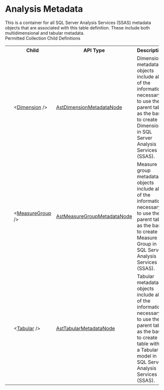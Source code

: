 # Analysis Metadata

<div class="LanguageSummary"><div class ="SummaryItem">This is a container for all SQL Server Analysis Services (SSAS) metadata objects that are associated with this table definition.  These include both multidimensional and tabular metadata.</div></div><div class="SchemaBindingGroup"><div class="SchemaBindingGroupHeader">Permitted Collection Child Definitions</div><table id="SchemaBindingList" class="SchemaBindingList"><tbody><tr><th class="SchemaBindingIconColumnHeader">&nbsp;</th><th class="SchemaBindingNameColumnHeader">Child</th><th class="SchemaBindingTypeColumnHeader">API Type</th><th class="SchemaBindingSummaryColumnHeader">Description</th></tr><tr class="cd0"><td class="SchemaBindingIcon"><div class="NotRequired" /></td><td class="SchemaBindingName"><span class="punc">&lt;</span><a href=../api-reference/Varigence.Languages.Biml.Dimension.AstDimensionMetadataNode.html">Dimension</a><span class="punc"> /&gt;</span></td><td class="SchemaBindingType"><a href="Varigence.Languages.Biml.Dimension.AstDimensionMetadataNode.html">AstDimensionMetadataNode</a></td><td class="SchemaBindingSummary">Dimension metadata objects include all of the information necessary to use the parent table as the basis to create a Dimension in SQL Server Analysis Services (SSAS).</td></tr><tr class="cd1"><td class="SchemaBindingIcon"><div class="NotRequired" /></td><td class="SchemaBindingName"><span class="punc">&lt;</span><a href=../api-reference/Varigence.Languages.Biml.Fact.AstMeasureGroupMetadataNode.html">MeasureGroup</a><span class="punc"> /&gt;</span></td><td class="SchemaBindingType"><a href="Varigence.Languages.Biml.Fact.AstMeasureGroupMetadataNode.html">AstMeasureGroupMetadataNode</a></td><td class="SchemaBindingSummary">Measure group metadata objects include all of the information necessary to use the parent table as the basis to create a Measure Group in SQL Server Analysis Services (SSAS).</td></tr><tr class="cd0"><td class="SchemaBindingIcon"><div class="NotRequired" /></td><td class="SchemaBindingName"><span class="punc">&lt;</span><a href=../api-reference/Varigence.Languages.Biml.Tabular.AstTabularMetadataNode.html">Tabular</a><span class="punc"> /&gt;</span></td><td class="SchemaBindingType"><a href="Varigence.Languages.Biml.Tabular.AstTabularMetadataNode.html">AstTabularMetadataNode</a></td><td class="SchemaBindingSummary">Tabular metadata objects include all of the information necessary to use the parent table as the basis to create a table within a Tabular model in SQL Server Analysis Services (SSAS).</td></tr></tbody></table></div>